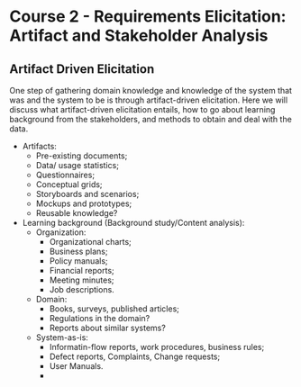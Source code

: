 # Course 2 - Requirements Elicitation: Artifact and Stakeholder Analysis

## Artifact Driven Elicitation

One step of gathering domain knowledge and knowledge of the system that was and the system to be is through artifact-driven elicitation. Here we will discuss what artifact-driven elicitation entails, how to go about learning background from the stakeholders, and methods to obtain and deal with the data.

* Artifacts:
	* Pre-existing documents;
	* Data/ usage statistics;
	* Questionnaires;
	* Conceptual grids;
	* Storyboards and scenarios;
	* Mockups and prototypes;
	* Reusable knowledge?
* Learning background (Background study/Content analysis):
	* Organization:
		* Organizational charts;
		* Business plans;
		* Policy manuals;
		* Financial reports;
		* Meeting minutes;
		* Job descriptions.
	* Domain:
		* Books, surveys, published articles;
		* Regulations in the domain?
		* Reports about similar systems?
	* System-as-is:
		* Informatin-flow reports, work procedures, business rules;
		* Defect reports, Complaints, 	Change requests;
		* User Manuals.
		* 